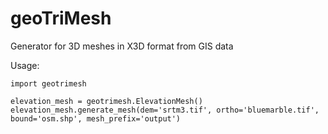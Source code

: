 # geoTriMesh
Generator for 3D meshes in X3D format from GIS data

Usage:

	import geotrimesh

	elevation_mesh = geotrimesh.ElevationMesh()
	elevation_mesh.generate_mesh(dem='srtm3.tif', ortho='bluemarble.tif', bound='osm.shp', mesh_prefix='output')





